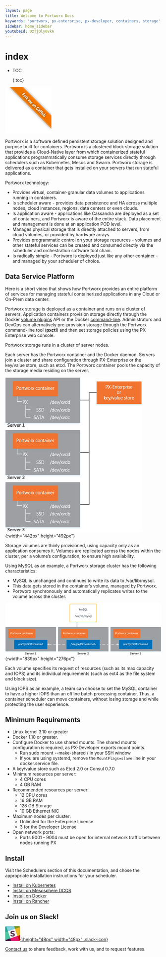 ```yaml
---
layout: page
title: Welcome to Portworx Docs
keywords: 'portworx, px-enterprise, px-developer, containers, storage'
sidebar: home_sidebar
youtubeId: 0zTjOly0vkA
---
```


# index

* TOC

  {:toc}

![Fork me on GitHub](.gitbook/assets/forkme_right_orange_ff7600.png)

Portworx is a software defined persistent storage solution designed and purpose built for containers. Portworx is a clustered block storage solution that provides a Cloud-Native layer from which containerized stateful applications programmatically consume storage services directly through schedulers such as Kubernetes, Mesos and Swarm. Portworx storage is delivered as a container that gets installed on your servers that run stateful applications.

Portworx technology:

* Provides virtual, container-granular data volumes to applications running in containers.
* Is scheduler aware - provides data persistence and HA across multiple nodes, cloud instances, regions, data centers or even clouds.
* Is application aware - applications like Cassandra are deployed as a set of containers, and Portworx is aware of the entire stack.  Data placement and management is done at an application POD level.
* Manages physical storage that is directly attached to servers, from cloud volumes, or provided by hardware arrays.
* Provides programmatic control on your storage resources - volumes and other stateful services can be created and consumed directly via the scheduler and orchestration software tool chain.
* Is radically simple - Portworx is deployed just like any other container - and managed by your scheduler of choice.

## Data Service Platform

Here is a short video that shows how Portworx provides an entire platform of services for managing stateful containerized applications in any Cloud or On-Prem data center:

Portworx storage is deployed as a container and runs on a cluster of servers. Application containers provision storage directly through the Docker [volume plugins](https://docs.docker.com/engine/extend/plugins_volume/#command-line-changes:be52bcf493d28afffae069f235814e9f) API or the Docker [command-line](https://docs.docker.com/engine/extend/plugins_volume/#command-line-changes:be52bcf493d28afffae069f235814e9f). Administrators and DevOps can alternatively pre-provision storage through the Portworx command-line tool \(**pxctl**\) and then set storage policies using the PX-Enterprise web console.

Portworx storage runs in a cluster of server nodes.

Each server has the Portworx container and the Docker daemon. Servers join a cluster and share configuration through PX-Enterprise or the key/value store, such as etcd. The Portworx container pools the capacity of the storage media residing on the server.

![Portworx cluster architecture](.gitbook/assets/cluster-architecture.png){:width="442px" height="492px"}

Storage volumes are thinly provisioned, using capacity only as an application consumes it. Volumes are replicated across the nodes within the cluster, per a volume’s configuration, to ensure high availability.

Using MySQL as an example, a Portworx storage cluster has the following characteristics:

* MySQL is unchanged and continues to write its data to /var/lib/mysql.
* This data gets stored in the container’s volume, managed by Portworx.
* Portworx synchronously and automatically replicates writes to the volume across the cluster.

![Portworx cluster architecture with MySQL](.gitbook/assets/cluster-architecture-example-mysql.png){:width="839px" height="276px"}

Each volume specifies its request of resources \(such as its max capacity and IOPS\) and its individual requirements \(such as ext4 as the file system and block size\).

Using IOPS as an example, a team can choose to set the MySQL container to have a higher IOPS than an offline batch processing container. Thus, a container scheduler can move containers, without losing storage and while protecting the user experience.

## Minimum Requirements

* Linux kernel 3.10 or greater
* Docker 1.10 or greater.
* Configure Docker to use shared mounts.  The shared mounts configuration is required, as PX-Developer exports mount points.
  * Run sudo mount --make-shared / in your SSH window
  * If you are using systemd, remove the `MountFlags=slave` line in your docker.service file.
* A key/value store such as Etcd 2.0 or Consul 0.7.0
* Minimum resources per server:
  * 4 CPU cores
  * 4 GB RAM
* Recommended resources per server:
  * 12 CPU cores
  * 16 GB RAM
  * 128 GB Storage
  * 10 GB Ethernet NIC
* Maximum nodes per cluster:
  * Unlimited for the Enterprise License
  * 3 for the Developer License
* Open network ports:
  * Ports 9001 - 9004 must be open for internal network traffic between nodes running PX

## Install

Visit the Schedulers section of this documentation, and chose the appropriate installation instructions for your scheduler.

* [Install on Kubernetes](https://github.com/venkatpx/px-docs/tree/3f39ba94d6d6d91385dcd6792eb6da61d0016b4d/scheduler/kubernetes/install.html)
* [Install on Mesosphere DCOS](https://github.com/venkatpx/px-docs/tree/3f39ba94d6d6d91385dcd6792eb6da61d0016b4d/scheduler/mesosphere-dcos/install.html)
* [Install on Docker](https://github.com/venkatpx/px-docs/tree/3f39ba94d6d6d91385dcd6792eb6da61d0016b4d/scheduler/docker/install.html)
* [Install on Rancher](https://github.com/venkatpx/px-docs/tree/3f39ba94d6d6d91385dcd6792eb6da61d0016b4d/scheduler/rancher/install.html)

## Join us on Slack!

[![](.gitbook/assets/slack.png){:height="48px" width="48px" .slack-icon}](http://slack.portworx.com)

[Contact us](http://portworx.com/contact-us/) to share feedback, work with us, and to request features.

